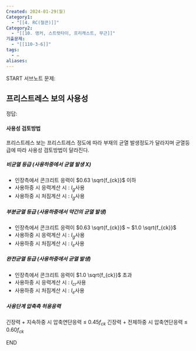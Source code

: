 ```yaml
---
Created: 2024-01-29(월)
Category1:
  - "[[4. RC(철콘)]]"
Category2:
  - "[[10. 앵커, 스트럿타이, 프리캐스트, 무근]]"
기출문제:
  - "[[110-3-6]]"
tags:
  - ✏️
aliases:
---
```

START
서브노트
문제:  
## 프리스트레스 보의 사용성 

정답: 

#### 사용성 검토방법
프리스트레스 보는 프리스트레스 정도에 따라 부재의 균열 발생정도가 달라지며 균열등급에 따라 사용성 검토방법이 달라진다.

##### 비균열 등급 (사용하중에서 균열 발생 X)
- 인장측에서 콘크리트 응력이 $0.63 \sqrt{f_{ck}}$ 이하
- 사용하중 시 응력계산 시  : $I_g$사용
- 사용하중 시 처짐계산 시  : $I_g$사용

##### 부분균열 등급 (사용하중에서 약간의 균열 발생)
- 인장측에서 콘크리트 응력이 $0.63 \sqrt{f_{ck}}$ ~ $1.0 \sqrt{f_{ck}}$
- 사용하중 시 응력계산 시  : $I_g$사용
- 사용하중 시 처짐계산 시  : $I_e$사용

##### 완전균열 등급 (사용하중에서 균열 발생)
- 인장측에서 콘크리트 응력이 $1.0 \sqrt{f_{ck}}$ 초과
- 사용하중 시 응력계산 시  : $I_{cr}$사용
- 사용하중 시 처짐계산 시  : $I_e$사용
##### 사용단계 압축측 허용응력
 긴장력 + 지속하중 시 압축연단응력 ≤ $0.45f_{ck}$
 긴장력 + 전체하중 시 압축연단응력 ≤ $0.60f_{ck}$
<!--ID: 1706755422378-->
END

